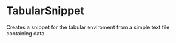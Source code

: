 # TabularSnippet
Creates a snippet for the tabular enviroment from a simple text file containing data.
